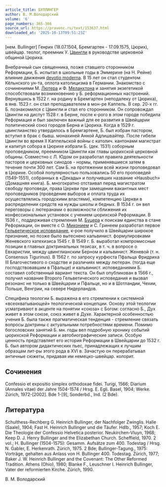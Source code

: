 ```yaml
---
article_title: БУЛЛИНГЕР
author: В. М.Володарский
volume: '6'
page_numbers: 365-366
source_url: https://pravenc.ru/text/153637.html
downloaded_at: '2025-10-13T09:51:23Z'
---
```


[нем. Bullinger] Генрих (18.07.1504, Бремгартен - 17.09.1575, Цюрих), швейцар. теолог, преемник У. [Цвингли](https://pravenc.ru/text/Цвингли.html) в руководстве церковной общиной Цюриха.

Внебрачный сын священника, позже ставшего сторонником Реформации, Б. испытал в школьные годы в Эммерихе (на Н. Рейне) влияние движения [devotio moderna](<https://pravenc.ru/text/devotio moderna.html>). В 15 лет он стал студентом Кёльнского ун-та, оплота католицизма в Германии. Знакомство с сочинениями М. [Лютера](https://pravenc.ru/text/Лютер.html) и Ф. [Меланхтона](https://pravenc.ru/text/Меланхтон.html) и занятия экзегетикой способствовали возникновению у Б. реформационных настроений. Вернувшись в 1522 г. на родину в Бремгартен (неподалеку от Цюриха), в янв. 1523 г. он стал преподавателем в мон-ре Каппель. В сер. 20-х гг. Б. познакомился с Цвингли и стал его сторонником. Он сопровождал Цвингли на диспут 1528 г. в Берне, после к-рого в этом городе победила Реформация и был заключен важный для ее развития в Швейцарии политический союз городов Берна и Цюриха. Когда в 1529 г. цвинглианство утвердилось в Бремгартене, Б. был избран пастором, вступил в брак с бывш. монахиней Анной Адлишвайтер. После гибели Цвингли во время II Каппельской войны с католич. кантонами магистрат и капитул собора в Цюрихе избрали Б. (дек. 1531) соборным проповедником, преемником Цвингли как главы цюрихской церковной общины. Совместно с Л. Юдом он разработал правила деятельности пасторов и церковных синодов - нормы, применявшиеся затем в течение почти 300 лет. Сам Б. на протяжении всей жизни проповедовал в Цюрихе. Особой популярностью пользовались 50 его проповедей (1549-1551), собранных в «Декады» и получивших название «Hausbuch» (Домашняя книга). Б. многократно отстаивал перед магистратом свободу проповеди, права Церкви при замещении вакантных мест проповедников (проведение выборов и оплата труда их осуществлялись городскими властями), компетенцию Церкви в распределении средств на нужды школы и бедных. В 1534 г. он вел переговоры с лютеранами о возможности сближения их конфессиональных установок с учением цюрихской Реформации. В 1536 г., поддерживая стремления М. [Буцера](https://pravenc.ru/text/Буцер.html) к поискам единства в стане Реформации, он вместе с О. [Миконием](https://pravenc.ru/text/Миконием.html) и С. Гринеем разработал первое [Гельветическое исповедание](<https://pravenc.ru/text/Гельветическое исповедание.html>), к-рое получило в Швейцарии широкое признание, но позже было вытеснено кальвинист. формулировками Женевского катехизиса 1545 г. В 1549 г. Б. выработал компромиссные позиции в главных доктринальных тезисах, в т. ч. в вопросе о Евхаристии, между цвинглианским Берном и кальвинист. Женевой (т. н. Consensus Tigurinus). В 1562 г. по запросу курфюста Пфальца Фридриха III Благочестивого о сходстве и различиях между лютеран. (тогда еще господствовавшим в Пфальце) и кальвинист. исповеданиями Б. составил собственный вариант текста. Он был опубликован в 1566 г., получил название Второго Гельветического исповедания и вызвал резонанс не только в Швейцарии и Пфальце, но и в Шотландии, Чехии, Польше, Венгрии, на севере Нидерландов.

Специфика теологии Б. выражена в его стремлении к системной «всеохватывающей» теологической концепции. Основу этой теологии усматривают в акценте на понятии «союза» с Богом: согласно Б., Дух живет в этом союзе, союз живет в Духе. Характерной особенностью учения Б. была также прагматическая тенденция - стремление связать вопросы доктрины с актуальными потребностями времени. Помимо богословских занятий Б. мн. годы вел подробную хронику событий цюрихской Реформации и автобиографические записи. Особую ценность представляет его история Реформации в Швейцарии до 1532 г. Б. был автором дидактических пьес, принадлежащих к лучшим образцам лит-ры этого рода в XVI в. Зачастую он перерабатывал античные сюжеты, придавая им немецко-швейцар. колорит.

## Сочинения

Confessio et expositio simplex orthodoxae fidei. Turigi, 1566; Diarium (Annales vitae) der Jahre 1504-1574 / Hrsg. E. Egli. Basel, 1904; Werke. Zürich, 1972-[2002]. Bde 1-[9], Sonderbd., Ind. (2 Bde).

## Литература

Schulthess-Rechberg G. Heinrich Bullinger, der Nachfolger Zwinglis. Halle (Saale), 1904; Fast H. Heinrich Bullinger und die Täufer. Hdlb., 1957; Koch E. Die Theologie der Confessio Helvetica posterior. Neukirchen-Vluyn, 1968; Keep D. J. Henry Bullinger and the Elizabethan Church. Scheffield, 1970. 2 vol.; H. Bullinger (1504-1575): Gesamm. Aufsätze zum 400. Todestag / Hrsg. N. Gabler, E. Herkenrath. Zürich, 1975. 2 Bde; Bullinger-Tagung., 1975: Vorträge, gehalten aus Anlass von H. Bullinger 400. Todestag. Zürich, 1977; Baker J. W. Heinrich Bullinger and the Covenant: The Other Reformed Tradition. Athens (Ohio), 1980; Blanke F., Leuschner I. Heinrich Bullinger, Vater der reformierten Kirche. Zürich, 1990.

В. М.  Володарский

